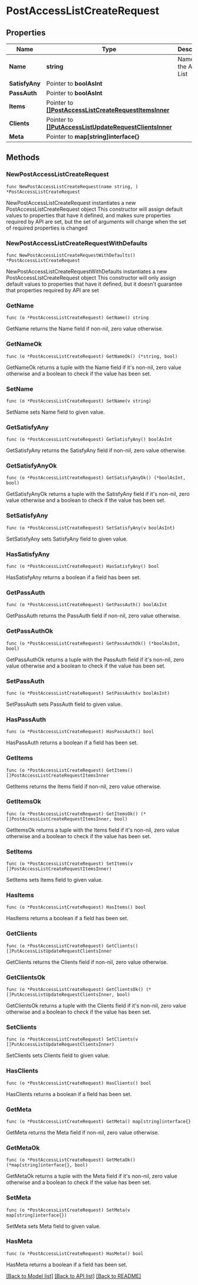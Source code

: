 # PostAccessListCreateRequest

## Properties

Name | Type | Description | Notes
------------ | ------------- | ------------- | -------------
**Name** | **string** | Name of the Access List | 
**SatisfyAny** | Pointer to **boolAsInt** |  | [optional] 
**PassAuth** | Pointer to **boolAsInt** |  | [optional] 
**Items** | Pointer to [**[]PostAccessListCreateRequestItemsInner**](PostAccessListCreateRequestItemsInner.md) |  | [optional] 
**Clients** | Pointer to [**[]PutAccessListUpdateRequestClientsInner**](PutAccessListUpdateRequestClientsInner.md) |  | [optional] 
**Meta** | Pointer to **map[string]interface{}** |  | [optional] 

## Methods

### NewPostAccessListCreateRequest

`func NewPostAccessListCreateRequest(name string, ) *PostAccessListCreateRequest`

NewPostAccessListCreateRequest instantiates a new PostAccessListCreateRequest object
This constructor will assign default values to properties that have it defined,
and makes sure properties required by API are set, but the set of arguments
will change when the set of required properties is changed

### NewPostAccessListCreateRequestWithDefaults

`func NewPostAccessListCreateRequestWithDefaults() *PostAccessListCreateRequest`

NewPostAccessListCreateRequestWithDefaults instantiates a new PostAccessListCreateRequest object
This constructor will only assign default values to properties that have it defined,
but it doesn't guarantee that properties required by API are set

### GetName

`func (o *PostAccessListCreateRequest) GetName() string`

GetName returns the Name field if non-nil, zero value otherwise.

### GetNameOk

`func (o *PostAccessListCreateRequest) GetNameOk() (*string, bool)`

GetNameOk returns a tuple with the Name field if it's non-nil, zero value otherwise
and a boolean to check if the value has been set.

### SetName

`func (o *PostAccessListCreateRequest) SetName(v string)`

SetName sets Name field to given value.


### GetSatisfyAny

`func (o *PostAccessListCreateRequest) GetSatisfyAny() boolAsInt`

GetSatisfyAny returns the SatisfyAny field if non-nil, zero value otherwise.

### GetSatisfyAnyOk

`func (o *PostAccessListCreateRequest) GetSatisfyAnyOk() (*boolAsInt, bool)`

GetSatisfyAnyOk returns a tuple with the SatisfyAny field if it's non-nil, zero value otherwise
and a boolean to check if the value has been set.

### SetSatisfyAny

`func (o *PostAccessListCreateRequest) SetSatisfyAny(v boolAsInt)`

SetSatisfyAny sets SatisfyAny field to given value.

### HasSatisfyAny

`func (o *PostAccessListCreateRequest) HasSatisfyAny() bool`

HasSatisfyAny returns a boolean if a field has been set.

### GetPassAuth

`func (o *PostAccessListCreateRequest) GetPassAuth() boolAsInt`

GetPassAuth returns the PassAuth field if non-nil, zero value otherwise.

### GetPassAuthOk

`func (o *PostAccessListCreateRequest) GetPassAuthOk() (*boolAsInt, bool)`

GetPassAuthOk returns a tuple with the PassAuth field if it's non-nil, zero value otherwise
and a boolean to check if the value has been set.

### SetPassAuth

`func (o *PostAccessListCreateRequest) SetPassAuth(v boolAsInt)`

SetPassAuth sets PassAuth field to given value.

### HasPassAuth

`func (o *PostAccessListCreateRequest) HasPassAuth() bool`

HasPassAuth returns a boolean if a field has been set.

### GetItems

`func (o *PostAccessListCreateRequest) GetItems() []PostAccessListCreateRequestItemsInner`

GetItems returns the Items field if non-nil, zero value otherwise.

### GetItemsOk

`func (o *PostAccessListCreateRequest) GetItemsOk() (*[]PostAccessListCreateRequestItemsInner, bool)`

GetItemsOk returns a tuple with the Items field if it's non-nil, zero value otherwise
and a boolean to check if the value has been set.

### SetItems

`func (o *PostAccessListCreateRequest) SetItems(v []PostAccessListCreateRequestItemsInner)`

SetItems sets Items field to given value.

### HasItems

`func (o *PostAccessListCreateRequest) HasItems() bool`

HasItems returns a boolean if a field has been set.

### GetClients

`func (o *PostAccessListCreateRequest) GetClients() []PutAccessListUpdateRequestClientsInner`

GetClients returns the Clients field if non-nil, zero value otherwise.

### GetClientsOk

`func (o *PostAccessListCreateRequest) GetClientsOk() (*[]PutAccessListUpdateRequestClientsInner, bool)`

GetClientsOk returns a tuple with the Clients field if it's non-nil, zero value otherwise
and a boolean to check if the value has been set.

### SetClients

`func (o *PostAccessListCreateRequest) SetClients(v []PutAccessListUpdateRequestClientsInner)`

SetClients sets Clients field to given value.

### HasClients

`func (o *PostAccessListCreateRequest) HasClients() bool`

HasClients returns a boolean if a field has been set.

### GetMeta

`func (o *PostAccessListCreateRequest) GetMeta() map[string]interface{}`

GetMeta returns the Meta field if non-nil, zero value otherwise.

### GetMetaOk

`func (o *PostAccessListCreateRequest) GetMetaOk() (*map[string]interface{}, bool)`

GetMetaOk returns a tuple with the Meta field if it's non-nil, zero value otherwise
and a boolean to check if the value has been set.

### SetMeta

`func (o *PostAccessListCreateRequest) SetMeta(v map[string]interface{})`

SetMeta sets Meta field to given value.

### HasMeta

`func (o *PostAccessListCreateRequest) HasMeta() bool`

HasMeta returns a boolean if a field has been set.


[[Back to Model list]](../README.md#documentation-for-models) [[Back to API list]](../README.md#documentation-for-api-endpoints) [[Back to README]](../README.md)


